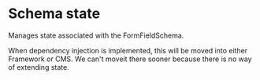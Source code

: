 # Schema state

Manages state associated with the FormFieldSchema.

When dependency injection is implemented, this will be moved into either Framework or CMS. We can't moveit there sooner because there is no way of extending state.
